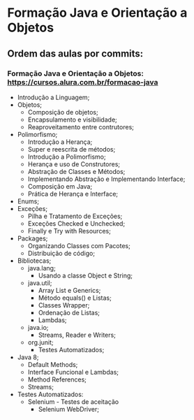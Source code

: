 # Formação Java e Orientação a Objetos

## Ordem das aulas por commits:
### Formação Java e Orientação a Objetos: https://cursos.alura.com.br/formacao-java
* Introdução a Linguagem;
* Objetos;
    + Composição de objetos;
    + Encapsulamento e visibilidade;
    + Reaproveitamento entre contrutores;
* Polimorfismo;
    + Introdução a Herança;
    + Super e reescrita de métodos;
    + Introdução a Polimorfismo;
    + Herança e uso de Construtores;
    + Abstração de Classes e Métodos;
    + Implementando Abstração e Implementando Interface;
    + Composição em Java;
    + Prática de Herança e Interface;
* Enums;
* Exceções;
    + Pilha e Tratamento de Exceções;
    + Exceções Checked e Unchecked;
    + Finally e Try with Resources;
* Packages;
    + Organizando Classes com Pacotes;
    + Distribuição de código;
* Bibliotecas;
    * java.lang;
        + Usando a classe Object e String;
    * java.util;
        + Array List e Generics;
        + Método equals() e Listas;
        + Classes Wrapper;
        + Ordenação de Listas;
        + Lambdas;
    * java.io;
        + Streams, Reader e Writers;
    * org.junit;
        + Testes Automatizados;
* Java 8;
    + Default Methods;
    + Interface Funcional e Lambdas;
    + Method References;
    + Streams;
* Testes Automatizados:
    * Selenium - Testes de aceitação
        + Selenium WebDriver;
